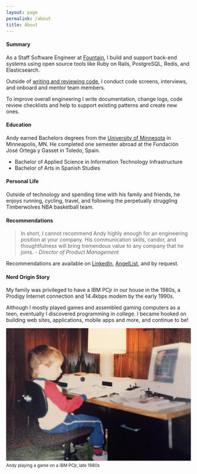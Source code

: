 ```yaml
---
layout: page
permalink: /about
title: About
---
```


#### Summary

As a Staff Software Engineer at [Fountain](https://get.fountain.com/), I build and support back-end systems using open source tools like Ruby on Rails, PostgreSQL, Redis, and Elasticsearch.

Outside of [writing and reviewing code](https://github.com/andyatkinson/), I conduct code screens, interviews, and onboard and mentor team members.

To improve overall engineering I write documentation, change logs, code review checklists and help to support existing patterns and create new ones.

#### Education

Andy earned Bachelors degrees from the [University of Minnesota](http://umn.edu) in Minneapolis, MN. He completed one semester abroad at the Fundación José Ortega y Gasset in Toledo, Spain.

  * Bachelor of Applied Science in Information Technology Infrastructure
  * Bachelor of Arts in Spanish Studies

#### Personal Life

Outside of technology and spending time with his family and friends, he enjoys running, cycling, travel, and following the perpetually struggling Timberwolves NBA basketball team.

#### Recommendations

 > In short, I cannot recommend Andy highly enough for an engineering position at your company. His communication skills, candor, and thoughtfulness will bring tremendous value to any company that he joins.
 <cite>- Director of Product Management</cite>

Recommendations are available on [LinkedIn](http://linkedin.com/in/andyatkinson/), [AngelList](https://angel.co/andyatkinson-gmail-com), and by request.

#### Nerd Origin Story

My family was privileged to have a IBM PCjr in our house in the 1980s, a Prodigy Internet connection and 14.4kbps modem by the early 1990s.

Although I mostly played games and assembled gaming computers as a teen, eventually I discovered programming in college. I became hooked on building web sites, applications, mobile apps and more, and continue to be!

![Andy Atkinson PCjr](/assets/images/origin-story-pcjr.jpg)
<small>Andy playing a game on a IBM PCjr, late 1980s</small>
